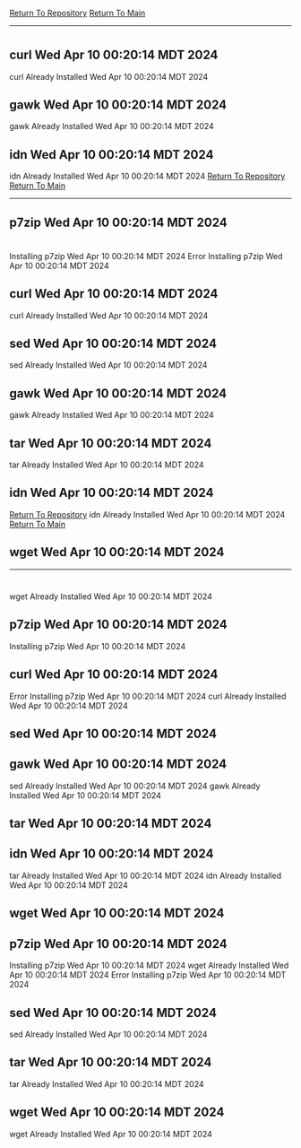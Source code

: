 [Return To Repository](https://github.com/DigitalWarrior/piholeparser/)
[Return To Main](https://github.com/DigitalWarrior/piholeparser/blob/master/RecentRunLogs/Mainlog.md)
____________________________________
# 
## curl Wed Apr 10 00:20:14 MDT 2024
curl Already Installed Wed Apr 10 00:20:14 MDT 2024
## gawk Wed Apr 10 00:20:14 MDT 2024
gawk Already Installed Wed Apr 10 00:20:14 MDT 2024
## idn Wed Apr 10 00:20:14 MDT 2024
idn Already Installed Wed Apr 10 00:20:14 MDT 2024
[Return To Repository](https://github.com/DigitalWarrior/piholeparser/)
[Return To Main](https://github.com/DigitalWarrior/piholeparser/blob/master/RecentRunLogs/Mainlog.md)
____________________________________
## p7zip Wed Apr 10 00:20:14 MDT 2024
# 
Installing p7zip Wed Apr 10 00:20:14 MDT 2024
Error Installing p7zip Wed Apr 10 00:20:14 MDT 2024
## curl Wed Apr 10 00:20:14 MDT 2024
curl Already Installed Wed Apr 10 00:20:14 MDT 2024
## sed Wed Apr 10 00:20:14 MDT 2024
sed Already Installed Wed Apr 10 00:20:14 MDT 2024
## gawk Wed Apr 10 00:20:14 MDT 2024
gawk Already Installed Wed Apr 10 00:20:14 MDT 2024
## tar Wed Apr 10 00:20:14 MDT 2024
tar Already Installed Wed Apr 10 00:20:14 MDT 2024
## idn Wed Apr 10 00:20:14 MDT 2024
[Return To Repository](https://github.com/DigitalWarrior/piholeparser/)
idn Already Installed Wed Apr 10 00:20:14 MDT 2024
[Return To Main](https://github.com/DigitalWarrior/piholeparser/blob/master/RecentRunLogs/Mainlog.md)
## wget Wed Apr 10 00:20:14 MDT 2024
____________________________________
# 
wget Already Installed Wed Apr 10 00:20:14 MDT 2024
## p7zip Wed Apr 10 00:20:14 MDT 2024
Installing p7zip Wed Apr 10 00:20:14 MDT 2024
## curl Wed Apr 10 00:20:14 MDT 2024
Error Installing p7zip Wed Apr 10 00:20:14 MDT 2024
curl Already Installed Wed Apr 10 00:20:14 MDT 2024
## sed Wed Apr 10 00:20:14 MDT 2024
## gawk Wed Apr 10 00:20:14 MDT 2024
sed Already Installed Wed Apr 10 00:20:14 MDT 2024
gawk Already Installed Wed Apr 10 00:20:14 MDT 2024
## tar Wed Apr 10 00:20:14 MDT 2024
## idn Wed Apr 10 00:20:14 MDT 2024
tar Already Installed Wed Apr 10 00:20:14 MDT 2024
idn Already Installed Wed Apr 10 00:20:14 MDT 2024
## wget Wed Apr 10 00:20:14 MDT 2024
## p7zip Wed Apr 10 00:20:14 MDT 2024
Installing p7zip Wed Apr 10 00:20:14 MDT 2024
wget Already Installed Wed Apr 10 00:20:14 MDT 2024
Error Installing p7zip Wed Apr 10 00:20:14 MDT 2024
## sed Wed Apr 10 00:20:14 MDT 2024
sed Already Installed Wed Apr 10 00:20:14 MDT 2024
## tar Wed Apr 10 00:20:14 MDT 2024
tar Already Installed Wed Apr 10 00:20:14 MDT 2024
## wget Wed Apr 10 00:20:14 MDT 2024
wget Already Installed Wed Apr 10 00:20:14 MDT 2024
